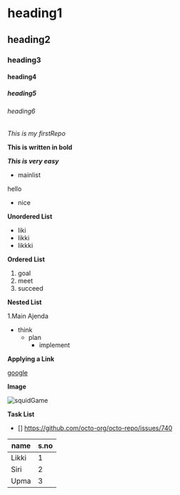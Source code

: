 # heading1
## heading2
### heading3
#### heading4
##### heading5
###### heading6

*This is my firstRepo*

**This is written in bold**

***This is very easy***
 
  - mainlist

hello

  - nice

**Unordered List**

 - liki
 - likki
 - likkki
 
**Ordered List**

 1. goal
 2. meet
 3. succeed

**Nested List**

1.Main Ajenda
  - think
    - plan
      - implement
      
 **Applying a Link**
 
[google](www.google.com)     

**Image**

![squidGame](https://gerhardinger.org/wp-content/uploads/2018/03/icon-Peace-600.png)

**Task List**

 - []  https://github.com/octo-org/octo-repo/issues/740

name|s.no
----|----
Likki|1
Siri|2
Upma|3
